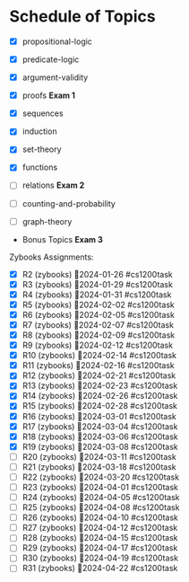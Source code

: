 
# Schedule of Topics

* [x] propositional-logic
* [x] predicate-logic
* [x] argument-validity
* [x] proofs
**Exam 1**

* [x] sequences
* [x] induction
* [x] set-theory
* [x] functions
* [ ] relations
**Exam 2**

* [ ] counting-and-probability
* [ ] graph-theory
* Bonus Topics
**Exam 3**


Zybooks Assignments:

* [x] R2 (zybooks) 📅2024-01-26 #cs1200task
* [x] R3 (zybooks) 📅2024-01-29 #cs1200task
* [x] R4 (zybooks) 📅2024-01-31 #cs1200task
* [x] R5 (zybooks) 📅2024-02-02 #cs1200task
* [x] R6 (zybooks) 📅2024-02-05 #cs1200task
* [x] R7 (zybooks) 📅2024-02-07 #cs1200task
* [x] R8 (zybooks) 📅2024-02-09 #cs1200task
* [x] R9 (zybooks) 📅2024-02-12 #cs1200task
* [x] R10 (zybooks) 📅2024-02-14 #cs1200task
* [x] R11 (zybooks) 📅2024-02-16 #cs1200task
* [x] R12 (zybooks) 📅2024-02-21 #cs1200task
* [x] R13 (zybooks) 📅2024-02-23 #cs1200task
* [x] R14 (zybooks) 📅2024-02-26 #cs1200task
* [x] R15 (zybooks) 📅2024-02-28 #cs1200task
* [x] R16 (zybooks) 📅2024-03-01 #cs1200task
* [x] R17 (zybooks) 📅2024-03-04 #cs1200task
* [x] R18 (zybooks) 📅2024-03-06 #cs1200task
* [x] R19 (zybooks) 📅2024-03-08 #cs1200task
* [ ] R20 (zybooks) 📅2024-03-11 #cs1200task
* [ ] R21 (zybooks) 📅2024-03-18 #cs1200task
* [ ] R22 (zybooks) 📅2024-03-20 #cs1200task
* [ ] R23 (zybooks) 📅2024-04-01 #cs1200task
* [ ] R24 (zybooks) 📅2024-04-05 #cs1200task
* [ ] R25 (zybooks) 📅2024-04-08 #cs1200task
* [ ] R26 (zybooks) 📅2024-04-10 #cs1200task
* [ ] R27 (zybooks) 📅2024-04-12 #cs1200task
* [ ] R28 (zybooks) 📅2024-04-15 #cs1200task
* [ ] R29 (zybooks) 📅2024-04-17 #cs1200task
* [ ] R30 (zybooks) 📅2024-04-19 #cs1200task
* [ ] R31 (zybooks) 📅2024-04-22 #cs1200task
